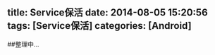 title: Service保活
date: 2014-08-05 15:20:56
tags: [Service保活]
categories: [Android]
---

##整理中…
<!--more-->